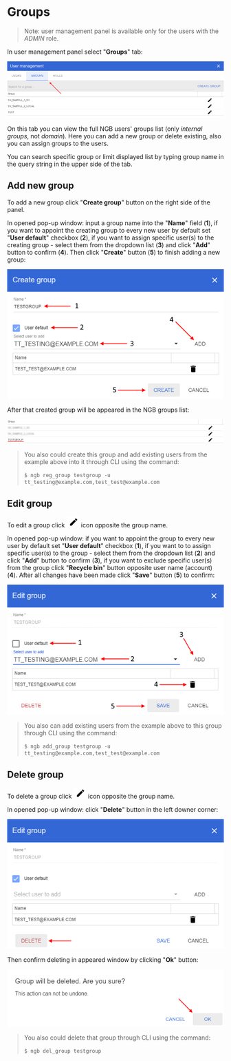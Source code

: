 # Groups
> Note: user management panel is available only for the users with the *ADMIN* role.

In user management panel select "**Groups**" tab:

![NGB User Management](images/um-groups-1.png)

On this tab you can view the full NGB users' groups list (only *internal groups*, not *domain*). Here you can add a new group or delete existing, also you can assign groups to the users.

You can search specific group or limit displayed list by typing group name in the query string in the upper side of the tab.

## Add new group
To add a new group click "**Create group**" button on the right side of the panel.

In opened pop-up window: input a group name into the "**Name**" field (**1**), if you want to appoint the creating group to every new user by default set "**User default**" checkbox (**2**), if you want to assign specific user(s) to the creating group - select them from the dropdown list (**3**) and click "**Add**" button to confirm (**4**). Then click "**Create**" button (**5**) to finish adding a new group:

![NGB User Management](images/um-groups-2.png)

After that created group will be appeared in the NGB groups list:

![NGB User Management](images/um-groups-3.png)

> You also could create this group and add existing users from the example above into it through CLI using the command:
> ```
> $ ngb reg_group testgroup -u tt_testing@example.com,test_test@example.com
> ```

## Edit group
To edit a group click ![NGB User Management](images/um-users-4.png) icon opposite the group name.

In opened pop-up window: if you want to appoint the group to every new user by default set "**User default**" checkbox (**1**), if you want to to assign specific user(s) to the group - select them from the dropdown list (**2**) and click "**Add**" button to confirm (**3**), if you want to exclude specific user(s) from the group click "**Recycle bin**" button opposite user name (account) (**4**). After all changes have been made click "**Save**" button (**5**) to confirm:

![NGB User Management](images/um-groups-4.png)

> You also can add existing users from the example above to this group through CLI using the command:
> ```
> $ ngb add_group testgroup -u tt_testing@example.com,test_test@example.com
> ```

## Delete group
To delete a group click ![NGB User Management](images/um-users-4.png) icon opposite the group name.

In opened pop-up window: click "**Delete**" button in the left downer corner:

![NGB User Management](images/um-groups-5.png)

Then confirm deleting in appeared window by clicking "**Ok**" button:

![NGB User Management](images/um-groups-6.png)

> You also could delete that group through CLI using the command:
> ```
> $ ngb del_group testgroup
> ```